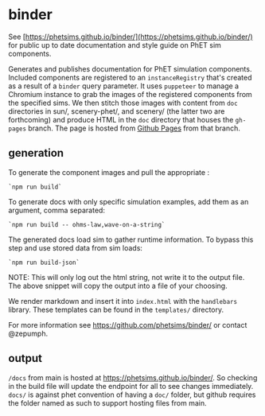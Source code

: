  # binder

See [https://phetsims.github.io/binder/](https://phetsims.github.io/binder/) for public up to date documentation and style guide on PhET sim
components.

Generates and publishes documentation for PhET simulation components. Included components are registered to an `instanceRegistry` that's created as a result of a `binder` query parameter. It uses `puppeteer` to manage a Chromium instance to grab the images of the registered components from the specified sims. We then stitch those images with content from `doc` directories in sun/, scenery-phet/, and scenery/ (the latter two are forthcoming) and produce HTML in the `doc` directory that houses the `gh-pages` branch. The page is hosted from [Github Pages](https://pages.github.com/) from that branch.

## generation
To generate the component images and pull the appropriate :

    `npm run build`

To generate docs with only specific simulation examples, add them as an argument, comma separated:

    `npm run build -- ohms-law,wave-on-a-string`

The generated docs load sim to gather runtime information. To bypass this step and use stored data from sim loads:

    `npm run build-json`

NOTE: This will only log out the html string, not write it to the output file. The above snippet will copy the output
into a file of your choosing.

We render markdown and insert it into `index.html` with the `handlebars` library. These templates can be found in the `templates/` directory.

For more information see https://github.com/phetsims/binder/ or contact @zepumph.

## output

`/docs` from main is hosted at  https://phetsims.github.io/binder/. So checking in the build file will update the 
endpoint for all to see changes immediately. `docs/` is against phet convention of having a `doc/` folder, but github 
requires the folder named as such to support hosting files from main. 